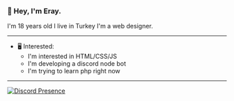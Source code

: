### 👋 Hey, I'm Eray. 
I'm 18 years old I live in Turkey I'm a web designer.

---
- 🖥️ Interested:
  - I'm interested in HTML/CSS/JS
  - I'm developing a discord node bot
  - I'm trying to learn php right now

---

[![Discord Presence](https://lanyard-profile-readme.vercel.app/api/853557662603804682
                            )](https://discord.com/users/853557662603804682)
